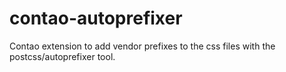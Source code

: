 # contao-autoprefixer
Contao extension to add vendor prefixes to the css files with the postcss/autoprefixer tool.
